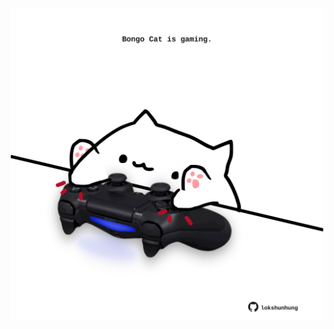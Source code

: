<!-- built at 25/01/2021, 11:33:00 UTC -->
<p align="center">
  <img width="500" height="500" src="./ReadmeImage.svg">
</p>
